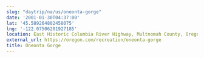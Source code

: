 ```yaml
---
slug: "daytrip/na/us/oneonta-gorge"
date: '2001-01-30T04:37:00'
lat: '45.589264802458075'
lng: '-122.07506201927185'
location: East Historic Columbia River Highway, Multnomah County, Oregon, United States
external_url: https://oregon.com/recreation/oneonta-gorge
title: Oneonta Gorge
---
```




